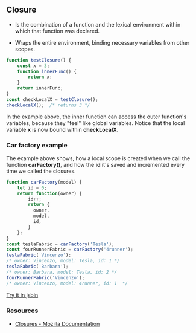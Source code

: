 ## Closure

- Is the combination of a function and the lexical environment within which that function was declared.

- Wraps the entire environment, binding necessary
variables from other scopes.

```js
function testClosure() {
    const x = 3;
    function innerFunc() {
        return x;
    }
    return innerFunc;
}
const checkLocalX = testClosure();
checkLocalX();  /* returns 3 */
```
In the example above, the inner function can access the outer function's variables, because they "feel" like global variables. Notice that the local variable **x** is now bound within **checkLocalX**.

### Car factory example
The example above shows, how a local scope is created when we call the function **carFactory()**, and how the **id** it's saved and incremented every time we called the closures.

```js
function carFactory(model) {
    let id = 0;
    return function(owner) {
        id++;
        return {
          owner,
          model,
          id,
        }
    };
}
const teslaFabric = carFactory('Tesla');
const fourRunnerFabric = carFactory('4runner');
teslaFabric('Vincenzo');
/* owner: Vincenzo, model: Tesla, id: 1 */
teslaFabric('Barbara');
/* owner: Barbara, model: Tesla, id: 2 */
fourRunnerFabric('Vincenzo');
/* owner: Vincenzo, model: 4runner, id: 1  */
```
[Try it in jsbin](http://jsbin.com/cahowol/2/edit?html,js,output)

### Resources

- [Closures - Mozilla Documentation](https://developer.mozilla.org/en-US/docs/Web/JavaScript/Closures)
